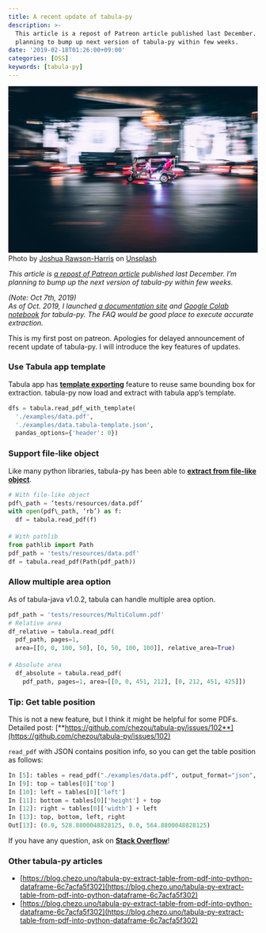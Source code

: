 ```yaml
---
title: A recent update of tabula-py
description: >-
  This article is a repost of Patreon article published last December. I’m
  planning to bump up next version of tabula-py within few weeks.
date: '2019-02-18T01:26:00+09:00'
categories: [OSS]
keywords: [tabula-py]
---
```


![Photo by [Joshua Rawson-Harris](https://unsplash.com/@joshrh19?utm_source=medium&utm_medium=referral) on [Unsplash](https://unsplash.com?utm_source=medium&utm_medium=referral)](./0__9HRqzqcWldOqKJCK.jpg)
Photo by [Joshua Rawson-Harris](https://unsplash.com/@joshrh19?utm_source=medium&utm_medium=referral) on [Unsplash](https://unsplash.com?utm_source=medium&utm_medium=referral)

_This article is_ [_a repost of Patreon article_](https://www.patreon.com/posts/23407263) _published last December. I’m planning to bump up the next version of tabula-py within few weeks._

_(Note: Oct 7th, 2019)  
As of Oct. 2019, I launched_ [_a documentation site_](https://tabula-py.readthedocs.io/en/latest/) _and_ [_Google Colab notebook_](https://colab.research.google.com/github/chezou/tabula-py/blob/master/examples/tabula_example.ipynb) _for tabula-py. The FAQ would be good place to execute accurate extraction._

This is my first post on patreon. Apologies for delayed announcement of recent update of tabula-py. I will introduce the key features of updates.

### Use Tabula app template

Tabula app has [**template exporting**](https://github.com/tabulapdf/tabula/pull/711) feature to reuse same bounding box for extraction. tabula-py now load and extract with tabula app’s template.

```py
dfs = tabula.read_pdf_with_template(
  './examples/data.pdf',
  './examples/data.tabula-template.json',
  pandas_options={'header': 0})
```

### Support file-like object

Like many python libraries, tabula-py has been able to [**extract from file-like object**](https://github.com/chezou/tabula-py/pull/105).

```py
# With file-like object  
pdf\_path = ‘tests/resources/data.pdf’  
with open(pdf\_path, ‘rb’) as f:  
  df = tabula.read_pdf(f)

# With pathlib  
from pathlib import Path  
pdf_path = 'tests/resources/data.pdf'
df = tabula.read_pdf(Path(pdf_path))
```

### Allow multiple area option

As of tabula-java v1.0.2, tabula can handle multiple area option.

```py
pdf_path = 'tests/resources/MultiColumn.pdf'
# Relative area  
df_relative = tabula.read_pdf(  
  pdf_path, pages=1,
  area=[[0, 0, 100, 50], [0, 50, 100, 100]], relative_area=True)  

# Absolute area  
  df_absolute = tabula.read_pdf(  
    pdf_path, pages=1, area=[[0, 0, 451, 212], [0, 212, 451, 425]])
```

### Tip: Get table position

This is not a new feature, but I think it might be helpful for some PDFs.  
Detailed post: [**https://github.com/chezou/tabula-py/issues/102**](https://github.com/chezou/tabula-py/issues/102)

`read_pdf` with JSON contains position info, so you can get the table position as follows:

```py
In [5]: tables = read_pdf("./examples/data.pdf", output_format="json", page=2)  
In [9]: top = tables[0]['top']  
In [10]: left = tables[0]['left']
In [11]: bottom = tables[0]['height'] + top  
In [12]: right = tables[0]['width'] + left  
In [13]: top, bottom, left, right  
Out[13]: (0.0, 528.8800048828125, 0.0, 564.8800048828125)
```

If you have any question, ask on [**Stack Overflow**](https://stackoverflow.com/search?q=tabula-py)!

### Other tabula-py articles

*   [https://blog.chezo.uno/tabula-py-extract-table-from-pdf-into-python-dataframe-6c7acfa5f302](https://blog.chezo.uno/tabula-py-extract-table-from-pdf-into-python-dataframe-6c7acfa5f302)
*   [https://blog.chezo.uno/tabula-py-extract-table-from-pdf-into-python-dataframe-6c7acfa5f302](https://blog.chezo.uno/tabula-py-extract-table-from-pdf-into-python-dataframe-6c7acfa5f302)
